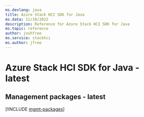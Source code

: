 ```yaml
---
ms.devlang: java
title: Azure Stack HCI SDK for Java
ms.data: 11/10/2022
description: Reference for Azure Stack HCI SDK for Java
ms.topic: reference
author: joshfree
ms.service: stackhci
ms.author: jfree
---
```

# Azure Stack HCI SDK for Java - latest

## Management packages - latest
[!INCLUDE [mgmt-packages](stack-hci-mgmt-index.md)]